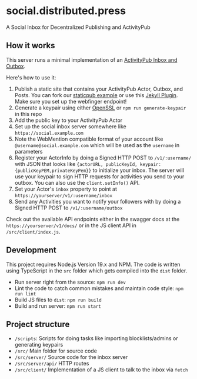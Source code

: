 # social.distributed.press
A Social Inbox for Decentralized Publishing and ActivityPub

## How it works

This server runs a minimal implementation of an [ActivityPub Inbox and Outbox](https://activitypub.rocks/).

Here's how to use it:

1. Publish a static site that contains your ActivityPub Actor, Outbox, and Posts. You can fork our [staticpub example](https://github.com/RangerMauve/staticpub.mauve.moe/) or use this [Jekyll Plugin](https://0xacab.org/sutty/jekyll/jekyll-activitypub). Make sure you set up the webfinger endpoint!
1. Generate a keypair using either [OpenSSL](https://blog.joinmastodon.org/2018/06/how-to-implement-a-basic-activitypub-server/#$:~:text=keypair) or `npm run generate-keypair` in this repo
1. Add the public key to your ActivityPub Actor
1. Set up the social inbox server somewhere like `httpa://social.example.com`
1. Note the WebMention compatible format of your account like `@username@social.example.com` which will be used as the `username` in parameters
1. Register your ActorInfo by doing a Signed HTTP POST to `/v1/:username/` with JSON that looks like `{actorURL, publicKeyId, keypair: {publicKeyPEM,privateKeyPem}}` to initialize your inbox. The server will use your keypair to sign HTTP requests for activities you send to your outbox. You can also use the `client.setInfo()` API.
1. Set your Actor's `inbox` property to point at `https://yourserver/v1/:username/inbox`
1. Send any Activities you want to notify your followers with by doing a Signed HTTP POST to `/v1/:username/outbox`

Check out the available API endpoints either in the swagger docs at the `https://yourserver/v1/docs/` or in the JS client API in `/src/client/index.js`.

## Development

This project requires Node.js Version 19.x and NPM.
The code is written using TypeScript in the `src` folder which gets compiled into the `dist` folder.

- Run server right from the source: `npm run dev`
- Lint the code to catch common mistakes and maintain code style: `npm run lint`
- Build JS files to `dist`: `npm run build`
- Build and run server: `npm run start`

## Project structure

- `/scripts`: Scripts for doing tasks like importing blocklists/admins or generating keypairs
- `/src/` Main folder for source code
- `/src/server/` Source code for the inbox server
- `/src/server/api/` HTTP routes
- `/src/client/` Implementation of a JS client to talk to the inbox via `fetch`
